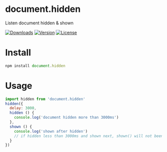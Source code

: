 # document.hidden
Listen document hidden &amp; shown

<a href="https://npmcharts.com/compare/document.hidden?minimal=true"><img src="https://img.shields.io/npm/dm/document.hidden.svg" alt="Downloads"></a>
<a href="https://www.npmjs.com/package/document.hidden"><img src="https://img.shields.io/npm/v/document.hidden.svg" alt="Version"></a>
<a href="https://www.npmjs.com/package/document.hidden"><img src="https://img.shields.io/npm/l/document.hidden.svg" alt="License"></a>

# Install
```js
npm install document.hidden
```

# Usage
```js
import hidden from 'document.hidden'
hidden({
  delay: 3000,
  hidden () {
    console.log('document hidden more than 3000ms')
  },
  shown () {
    console.log('shown after hidden')
    // if hidden less than 3000ms and shown next, shown() will not been called.
  }
})
```
